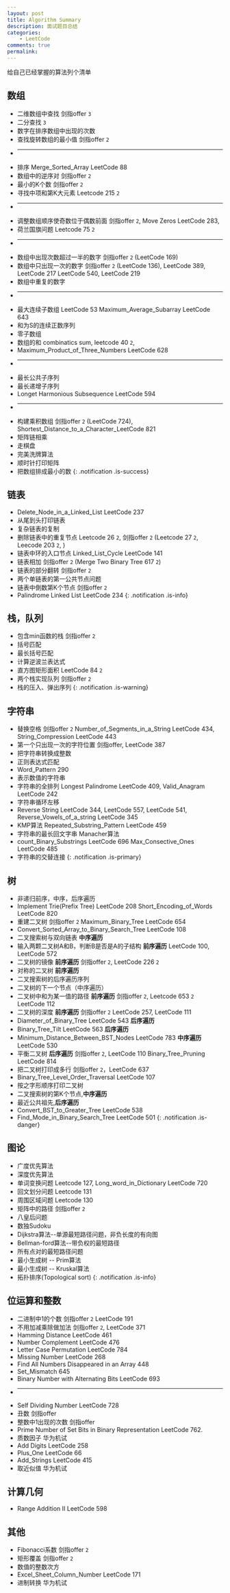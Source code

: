 ```yaml
---
layout: post
title: Algorithm Summary
description: 面试题目总结
categories:
    - LeetCode
comments: true
permalink: 
---
```

给自己已经掌握的算法列个清单

## 数组
  *  二维数组中查找 剑指offer `3`
  *  二分查找  `3`
  *  数字在排序数组中出现的次数 
  *  查找旋转数组的最小值 剑指offer `2`
  *  ---
  *  排序 Merge_Sorted_Array LeetCode 88
  *  数组中的逆序对  剑指offer `2`
  *  最小的K个数  剑指offer `2`
  *  寻找中项和第K大元素 Leetcode 215 `2`
  *	 ---
  *  调整数组顺序使奇数位于偶数前面  剑指offer `2`, Move Zeros LeetCode 283, 
  *  荷兰国旗问题 Leetcode 75 `2`
  *  ---
  *  数组中出现次数超过一半的数字  剑指offer `2` (LeetCode 169)
  *  数组中只出现一次的数字 剑指offer `2` (LeetCode 136), LeetCode 389, LeetCode 217 LeetCode 540, LeetCode 219
  *  数组中重复的数字
  *  ---
  *  最大连续子数组 LeetCode 53  Maximum_Average_Subarray LeetCode 643
  *  和为S的连续正数序列
  *  零子数组
  *  数组的和 combinatics sum, leetcode 40 `2`,
  *  Maximum_Product_of_Three_Numbers LeetCode 628
  *  ---
  *  最长公共子序列
  *  最长递增子序列
  *  Longet Harmonious Subsequence LeetCode 594
  *  ---
  *  构建乘积数组 剑指offer `2` (LeetCode 724), Shortest_Distance_to_a_Character_LeetCode 821
  *  矩阵链相乘
  *  走棋盘
  *  完美洗牌算法
  *  顺时针打印矩阵
  *  把数组排成最小的数
{: .notification .is-success}

## 链表
  *  Delete_Node_in_a_Linked_List LeetCode 237
  *  从尾到头打印链表
  *  复杂链表的复制
  *  删除链表中的重复节点  Leetcode 26 `2`, 剑指offer `2` (Leetcode 27 `2`, Leecode 203 `2`, )
  *  链表中环的入口节点 Linked_List_Cycle LeetCode 141
  *  链表相加  剑指offer `2` (Merge Two Binary Tree 617 `2`)
  *  链表的部分翻转 剑指offer `2`
  *  两个单链表的第一公共节点问题
  *  链表中倒数第K个节点 剑指offer `2`
  *  Palindrome Linked List LeetCode 234
{: .notification .is-info}

## 栈，队列
  *  包含min函数的栈 剑指offer `2`
  *  括号匹配
  *  最长括号匹配
  *  计算逆波兰表达式
  *  直方图矩形面积 LeetCode 84 `2`
  *  两个栈实现队列 剑指offer `2`
  *  栈的压入、弹出序列
{: .notification .is-warning}

## 字符串
  *  替换空格 剑指offer `2`  Number_of_Segments_in_a_String LeetCode 434, String_Compression LeetCode 443
  *  第一个只出现一次的字符位置 剑指offer, LeetCode 387
  *  把字符串转换成整数
  *  正则表达式匹配
  *  Word_Pattern 290
  *  表示数值的字符串
  *  字符串的全排列 Longest Palindrome LeetCode 409, Valid_Anagram LeetCode 242
  *  字符串循环左移
  *  Reverse String LeetCode 344, LeetCode 557, LeetCode 541, Reverse_Vowels_of_a_string LeetCode 345
  *  KMP算法 Repeated_Substring_Pattern LeetCode 459
  *  字符串的最长回文字串 Manacher算法
  *  count_Binary_Substrings LeetCode 696  Max_Consective_Ones LeetCode 485
  *  字符串的交替连接
{: .notification .is-primary}

## 树
  *  非递归前序，中序，后序遍历
  *  Implement Trie(Prefix Tree) LeetCode 208 Short_Encoding_of_Words LeetCode 820
  *  重建二叉树 剑指offer `2` Maximum_Binary_Tree LeetCode 654
  *  Convert_Sorted_Array_to_Binary_Search_Tree LeetCode 108
  *  二叉搜索树与双向链表 **中序遍历**  
  *  输入两颗二叉树A和B，判断B是否是A的子结构 **前序遍历**  LeetCode 100, LeetCode 572
  *  二叉树的镜像 **前序遍历**  剑指offer `2`, LeetCode 226 `2`
  *  对称的二叉树 **前序遍历**
  *  二叉搜索树的后序遍历序列
  *  二叉树的下一个节点（中序遍历）
  *  二叉树中和为某一值的路径 **前序遍历** 剑指offer `2`, Leetcode 653 `2` LeetCode 112
  *  二叉树的深度 **前序遍历** 剑指offer `2`  LeetCode 257, LeetCode 111
  *  Diameter_of_Binary_Tree LeetCode 543 **后序遍历**
  *  Binary_Tree_Tilt LeetCode 563  **后序遍历**
  *  Minimum_Distance_Between_BST_Nodes  LeetCode 783 **中序遍历** LeetCode 530
  *  平衡二叉树 **后序遍历** 剑指offer `2`, LeetCode 110  Binary_Tree_Pruning LeetCode 814
  *  把二叉树打印成多行 剑指offer `2`，LeetCode 637
  *  Binary_Tree_Level_Order_Traversal LeetCode 107
  *  按之字形顺序打印二叉树
  *  二叉搜索树的第K个节点,**中序遍历**
  *  最近公共祖先,**后序遍历**
  *  Convert_BST_to_Greater_Tree LeetCode 538
  *  Find_Mode_in_Binary_Search_Tree LeetCode 501
{: .notification .is-danger}

## 图论
  *  广度优先算法
  *  深度优先算法
  *  单词变换问题 Leetcode 127, Long_word_in_Dictionary LeetCode 720
  *  回文划分问题 Leetcode 131
  *  周围区域问题 Leetcode 130
  *  矩阵中的路径 剑指offer `2`
  *  八皇后问题
  *  数独Sudoku
  *  Dijkstra算法--单源最短路径问题，非负长度的有向图
  *  Bellman-ford算法--带负权的最短路径
  *  所有点对的最短路径问题
  *  最小生成树 -- Prim算法
  *  最小生成树 -- Kruskal算法
  *  拓扑排序(Topological sort)
{: .notification .is-info}

## 位运算和整数
  *  二进制中1的个数 剑指offer `2`  LeetCode 191
  *  不用加减乘除做加法  剑指offer `2`, LeetCode 371
  *  Hamming Distance LeetCode 461
  *  Number Complement  LeetCode 476
  *  Letter Case Permutation LeetCode 784
  *  Missing Number LeetCode 268
  *  Find All Numbers Disappeared in an Array 448
  *  Set_Mismatch 645
  *  Binary Number with Alternating Bits LeetCode 693
  *  ---
  *  Self Dividing Number LeetCode 728
  *  丑数  剑指offer
  *  整数中1出现的次数  剑指offer
  *  Prime Number of Set Bits in Binary Representation LeetCode 762.
  *  质数因子 华为机试
  *  Add Digits LeetCode 258
  *  Plus_One LeetCode 66
  *  Add_Strings LeetCode 415
  *  取近似值 华为机试

## 计算几何
  *  Range Addition II LeetCode 598

## 其他
  *  Fibonacci系数 剑指offer `2`
  *  矩形覆盖 剑指offer `2`
  *  数值的整数次方
  *  Excel_Sheet_Column_Number LeetCode 171
  *  进制转换 华为机试